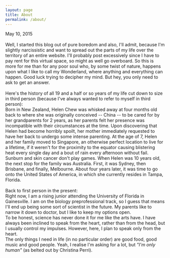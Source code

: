 ```yaml
---
layout: page
title: About
permalink: /about/
---
```

May 10, 2015 <br>
<br>
Well, I started this blog out of pure boredom and also, I'll admit, because I'm slightly narcissistic and want to spread out the parts of my life over the territory of an entire website. I'll probably post excessively since I have to pay rent for this virtual space, so might as well go overboard. So this is more for me than for any poor soul who, by some twist of nature, happens upon what I like to call my Wonderland, where anything and everything can happen. Good luck trying to decipher my mind. But hey, you only need to ask to get an answer. <br>
<br>
Here's the history of all 19 and a half or so years of my life cut down to size in third person (because I've always wanted to refer to myself in third person):<br>
Born in New Zealand, Helen Chew was whisked away at four months old back to where she was originally conceived -- China -- to be cared for by her grandparents for 2 years, as her parents felt her presence was incompatible with their circumstances at the time. Upon discovering that Helen had become horribly spoilt, her mother immediately requested to have her back to undergo some intense parenting. At the age of 7, Helen and her family moved to Singapore, an otherwise perfect location to live for a lifetime, if it weren't for the proximity to the equator causing blistering heat every single day and a bout of rain every afternoon without fail. Sunburn and skin cancer don't play games. When Helen was 10 years old, the next stop for the family was Australia. First, it was Sydney, then Brisbane, and finally, Melbourne. About four years later, it was time to go onto the United States of America, in which she currently resides in Tampa, Florida. <br>
<br>
Back to first person in the present:<br>
Right now, I am a rising junior attending the University of Florida in Gainesville. I am on the biology preprofessional track, so I guess that means I'll end up being some sort of scientist in the future. My parents like to narrow it down to doctor, but I like to keep my options open.<br>
To be honest, science has never done it for me like the arts have. I have always been inclined to speak from the heart, rather than from the head, but I usually control my impulses. However, here, I plan to speak only from the heart.<br>
The only things I need in life (in no particular order) are good food, good music and good people. Yeah, I realise I'm asking for a lot, but <i>"I'm only human"</i> (as belted out by Christina Perri). 
